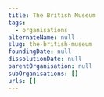 ```yaml
---
title: The British Museum
tags:
  - organisations
alternateName: null
slug: the-british-museum
foundingDate: null
dissolutionDate: null
parentOrganisation: null
subOrganisations: []
urls: []
---
```

